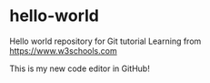 # hello-world
Hello world repository for Git tutorial
Learning from https://www.w3schools.com

This is my new code editor in GitHub!
